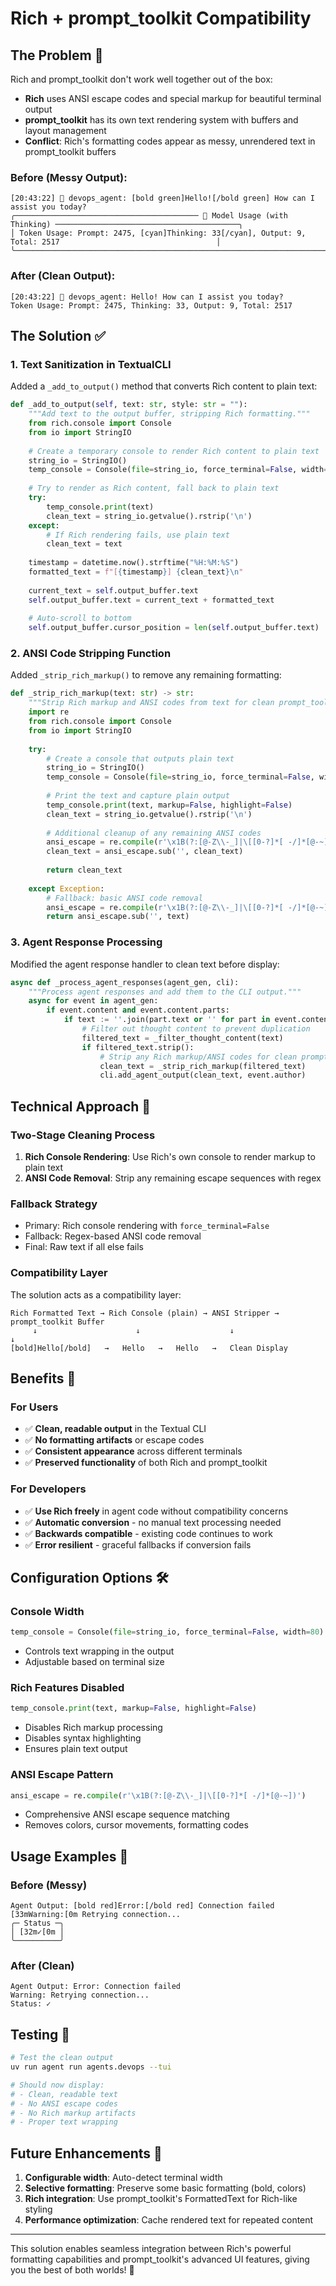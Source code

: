 # Rich + prompt_toolkit Compatibility

## The Problem 🚫

Rich and prompt_toolkit don't work well together out of the box:

- **Rich** uses ANSI escape codes and special markup for beautiful terminal output
- **prompt_toolkit** has its own text rendering system with buffers and layout management
- **Conflict**: Rich's formatting codes appear as messy, unrendered text in prompt_toolkit buffers

### Before (Messy Output):
```
[20:43:22] 🤖 devops_agent: [bold green]Hello![/bold green] How can I assist you today?
╭───────────────────────────────────────── 🧠 Model Usage (with Thinking) ─────────────────────────────────────────╮
│ Token Usage: Prompt: 2475, [cyan]Thinking: 33[/cyan], Output: 9, Total: 2517                                   │
╰──────────────────────────────────────────────────────────────────────────────────────────────────────────────────╯
```

### After (Clean Output):
```
[20:43:22] 🤖 devops_agent: Hello! How can I assist you today?
Token Usage: Prompt: 2475, Thinking: 33, Output: 9, Total: 2517
```

## The Solution ✅

### 1. **Text Sanitization in TextualCLI**

Added a `_add_to_output()` method that converts Rich content to plain text:

```python
def _add_to_output(self, text: str, style: str = ""):
    """Add text to the output buffer, stripping Rich formatting."""
    from rich.console import Console
    from io import StringIO
    
    # Create a temporary console to render Rich content to plain text
    string_io = StringIO()
    temp_console = Console(file=string_io, force_terminal=False, width=80)
    
    # Try to render as Rich content, fall back to plain text
    try:
        temp_console.print(text)
        clean_text = string_io.getvalue().rstrip('\n')
    except:
        # If Rich rendering fails, use plain text
        clean_text = text
    
    timestamp = datetime.now().strftime("%H:%M:%S")
    formatted_text = f"[{timestamp}] {clean_text}\n"
    
    current_text = self.output_buffer.text
    self.output_buffer.text = current_text + formatted_text
    
    # Auto-scroll to bottom
    self.output_buffer.cursor_position = len(self.output_buffer.text)
```

### 2. **ANSI Code Stripping Function**

Added `_strip_rich_markup()` to remove any remaining formatting:

```python
def _strip_rich_markup(text: str) -> str:
    """Strip Rich markup and ANSI codes from text for clean prompt_toolkit display."""
    import re
    from rich.console import Console
    from io import StringIO
    
    try:
        # Create a console that outputs plain text
        string_io = StringIO()
        temp_console = Console(file=string_io, force_terminal=False, width=120, legacy_windows=False)
        
        # Print the text and capture plain output
        temp_console.print(text, markup=False, highlight=False)
        clean_text = string_io.getvalue().rstrip('\n')
        
        # Additional cleanup of any remaining ANSI codes
        ansi_escape = re.compile(r'\x1B(?:[@-Z\\-_]|\[[0-?]*[ -/]*[@-~])')
        clean_text = ansi_escape.sub('', clean_text)
        
        return clean_text
        
    except Exception:
        # Fallback: basic ANSI code removal
        ansi_escape = re.compile(r'\x1B(?:[@-Z\\-_]|\[[0-?]*[ -/]*[@-~])')
        return ansi_escape.sub('', text)
```

### 3. **Agent Response Processing**

Modified the agent response handler to clean text before display:

```python
async def _process_agent_responses(agent_gen, cli):
    """Process agent responses and add them to the CLI output."""
    async for event in agent_gen:
        if event.content and event.content.parts:
            if text := ''.join(part.text or '' for part in event.content.parts):
                # Filter out thought content to prevent duplication
                filtered_text = _filter_thought_content(text)
                if filtered_text.strip():
                    # Strip any Rich markup/ANSI codes for clean prompt_toolkit display
                    clean_text = _strip_rich_markup(filtered_text)
                    cli.add_agent_output(clean_text, event.author)
```

## Technical Approach 🔧

### **Two-Stage Cleaning Process**

1. **Rich Console Rendering**: Use Rich's own console to render markup to plain text
2. **ANSI Code Removal**: Strip any remaining escape sequences with regex

### **Fallback Strategy**

- Primary: Rich console rendering with `force_terminal=False`
- Fallback: Regex-based ANSI code removal
- Final: Raw text if all else fails

### **Compatibility Layer**

The solution acts as a compatibility layer:

```
Rich Formatted Text → Rich Console (plain) → ANSI Stripper → prompt_toolkit Buffer
     ↓                      ↓                    ↓                    ↓
[bold]Hello[/bold]   →   Hello   →   Hello   →   Clean Display
```

## Benefits 🎉

### **For Users**
- ✅ **Clean, readable output** in the Textual CLI
- ✅ **No formatting artifacts** or escape codes
- ✅ **Consistent appearance** across different terminals
- ✅ **Preserved functionality** of both Rich and prompt_toolkit

### **For Developers**
- ✅ **Use Rich freely** in agent code without compatibility concerns
- ✅ **Automatic conversion** - no manual text processing needed
- ✅ **Backwards compatible** - existing code continues to work
- ✅ **Error resilient** - graceful fallbacks if conversion fails

## Configuration Options 🛠️

### **Console Width**
```python
temp_console = Console(file=string_io, force_terminal=False, width=80)
```
- Controls text wrapping in the output
- Adjustable based on terminal size

### **Rich Features Disabled**
```python
temp_console.print(text, markup=False, highlight=False)
```
- Disables Rich markup processing
- Disables syntax highlighting
- Ensures plain text output

### **ANSI Escape Pattern**
```python
ansi_escape = re.compile(r'\x1B(?:[@-Z\\-_]|\[[0-?]*[ -/]*[@-~])')
```
- Comprehensive ANSI escape sequence matching
- Removes colors, cursor movements, formatting codes

## Usage Examples 📝

### **Before (Messy)**
```
Agent Output: [bold red]Error:[/bold red] Connection failed
[33mWarning:[0m Retrying connection...
╭─ Status ─╮
│ [32m✓[0m │
╰──────────╯
```

### **After (Clean)**
```
Agent Output: Error: Connection failed  
Warning: Retrying connection...
Status: ✓
```

## Testing 🧪

```bash
# Test the clean output
uv run agent run agents.devops --tui

# Should now display:
# - Clean, readable text
# - No ANSI escape codes
# - No Rich markup artifacts
# - Proper text wrapping
```

## Future Enhancements 🚀

1. **Configurable width**: Auto-detect terminal width
2. **Selective formatting**: Preserve some basic formatting (bold, colors)
3. **Rich integration**: Use prompt_toolkit's FormattedText for Rich-like styling
4. **Performance optimization**: Cache rendered text for repeated content

---

This solution enables seamless integration between Rich's powerful formatting capabilities and prompt_toolkit's advanced UI features, giving you the best of both worlds! 🎯
